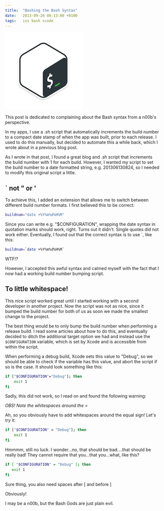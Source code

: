 ```yaml
---
title:  "Bashing the Bash Syntax"
date: 	2013-09-26 08:13:00 +0100
tags: 	ios bash xcode
---
```



![Bash icon](/assets/blog/2013-09-26-bash.png)

This post is dedicated to complaining about the Bash syntax from a n00b's perspective.

In my apps, I use a .sh script that automatically increments the build number to
a compact date stamp of when the app was built, prior to each release. I used to
do this manually, but decided to automate this a while back, which I wrote about
in a previous blog post.

As I wrote in that post, I found a great blog and .sh script that increments the
build number with 1 for each build. However, I wanted my script to set the build
number to a date formatted string, e.g. 201306130824, so I needed to modify this
original script a little.



## ` not " or '

To achieve this, I added an extension that allows me to switch between different
build number formats. I first believed this to be correct:


```sh
buildnum="date +%Y%m%d%H%M"
```


Since you can write e.g. "$CONFIGURATION", wrapping the date syntax in quotation
marks should work, right. Turns out it didn't. Single quotes did not work either.
Eventually, I found out that the correct syntax is to use `, like this:


```sh
buildnum=`date +%Y%m%d%H%M`
```


WTF!?

However, I accepted this awful syntax and calmed myself with the fact that I now
had a working build number bumping script.



## To little whitespace!

This nice script worked great until I started working with a second developer in
another project. Now the script was not as nice, since it bumped the build number
for both of us as soon we made the smallest change to the project.

The best thing would be to only bump the build number when performing a release
build. I read some articles about how to do this, and eventually decided to ditch
the additional target option we had and instead use the `$CONFIGURATION` variable,
which is set by Xcode and is accessible from within the script.

When performing a debug build, Xcode sets this value to "Debug", so we should be
able to check if the variable has this value, and abort the script if so is the
case. It should look something like this:


```sh
if ["$CONFIGURATION"="Debug"]; then
    exit 1
fi
```


Sadly, this did not work, so I read on and found the following warning:

*OBS! Note the whitespaces around the =*

Ah, so you obviously have to add whitespaces around the equal sign! Let's try it:


```sh
if ["$CONFIGURATION" = "Debug"]; then
    exit 1
fi
```


Hmmmm, still no luck. I wonder...no, that should be bad....that should be really
bad! They cannot require that you...that you...what, like this?


```sh
if [ "$CONFIGURATION" = "Debug" ]; then
   exit 1
fi
```


Sure thing, you also need spaces after [ and before ]

Obviously!

I may be a n00b, but the Bash Gods are just plain evil.




